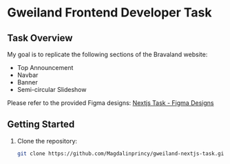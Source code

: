 # Gweiland Frontend Developer Task

## Task Overview

My goal is to replicate the following sections of the Bravaland website:

- Top Announcement
- Navbar
- Banner
- Semi-circular Slideshow

Please refer to the provided Figma designs: [Nextjs Task - Figma Designs](https://www.figma.com/file/8lEDtwiGDUWf67AAQIRHLR/Nextjs-Task?type=design&node-id=0%3A1&mode=design&t=0lU0BkvkFZhNBrgc-1)

## Getting Started

1. Clone the repository:

   ```bash
   git clone https://github.com/Magdalinprincy/gweiland-nextjs-task.git
   ```
